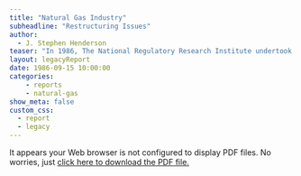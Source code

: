 ```yaml
---
title: "Natural Gas Industry"
subheadline: "Restructuring Issues"
author:
  - J. Stephen Henderson
teaser: "In 1986, The National Regulatory Research Institute undertook a project specifically directed toward keeping state regulators of natural gas utilities informed about policy issues emerging from changes in the structure of the gas industry. We have done this through a series of short reports and papers related to gas industry restructuring. The four papers in this volume are offered as a contribution to the public policy debate on how state regulators can best respond to the restructuring of the gas industry."
layout: legacyReport
date: 1986-09-15 10:00:00
categories:
    - reports
    - natural-gas
show_meta: false
custom_css:
  - report
  - legacy
---
```

<object data='{{ site.url }}/nrriReports/1986-09%20Natural%20Gas%20Industry%20Restructuring%20Issues.pdf'
        type='application/pdf'
        width='100%'
        height='100%'>

<p>It appears your Web browser is not configured to display PDF files.
No worries, just <a href='{{ site.url }}/nrriReports/1986-09%20Natural%20Gas%20Industry%20Restructuring%20Issues.pdf'>click here to download the PDF file.</a></p>

</object>
